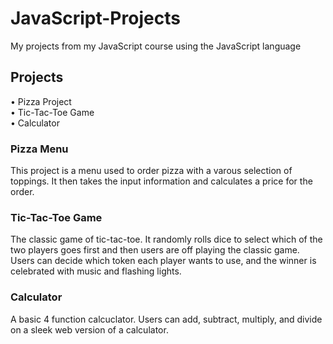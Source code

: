# JavaScript-Projects
My projects from my JavaScript course using the JavaScript language

<h2>Projects</h2>
• Pizza Project <br>
• Tic-Tac-Toe Game <br>
• Calculator

<h3>Pizza Menu</h3>
This project is a menu used to order pizza with a varous selection of toppings. It then takes the input information and calculates a price for the order.

<h3>Tic-Tac-Toe Game</h3>
The classic game of tic-tac-toe. It randomly rolls dice to select which of the two players goes first and then users are off playing the classic game. Users can decide which token each player wants to use, and the winner is celebrated with music and flashing lights.

<h3>Calculator</h3>
A basic 4 function calcuclator. Users can add, subtract, multiply, and divide on a sleek web version of a calculator.
